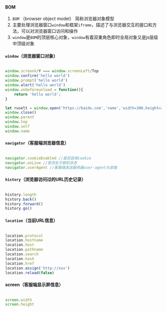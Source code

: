 #### BOM

1. `BOM` （browser object model） 简称浏览器对象模型
2. 主要处理浏览器窗口`window`和框架`iframe`，描述了与浏览器交互的接口和方法，可以对浏览器窗口访问和操作
3. `window`是`BOM`的顶层核心对象，`window`有着双重角色即时全局对象又是js层级中顶级对象

#### `window`（浏览器窗口对象）

```javascript

window.screenX/Y === window.screenLeft/Top
window.confirm('hello world')
window.prompt('hello world')
window.alert('hello world')
window.onbeforeunload = function(){
    return 'hello world';
}

let ruselt = window.open('https://baidu.com','name','width=300,height=300');
window.close()
window.parent
window.top
window.self
window.name

```

#### `navigator`（客服端浏览器信息）

```javascript

navigator.cookieEnabled //是否启用cookie
navigator.onLine //是否处于脱机状态
navigator.userAgent //客服端发送服务器user-agent头部值

```

#### `history`（浏览器访问过的URL历史记录）

```javascript

history.length
history.back()
history.forward()
history.go()

```

#### `location`（当前URL信息）

```javascript

location.protocol
location.hostname
location.host
location.pathname
location.search
location.hash
location.href
location.assign('http://xxx')
location.reload(false)

```

#### screen（客服端显示屏信息）

```javascript

screen.width
screen.height

```